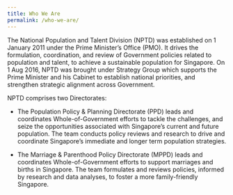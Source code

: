 ```yaml
---
title: Who We Are
permalink: /who-we-are/
---
```


The National Population and Talent Division (NPTD) was established on 1 January 2011 under the Prime Minister’s Office (PMO). It drives the formulation, coordination, and review of Government policies related to population and talent, to achieve a sustainable population for Singapore. On 1 Aug 2016, NPTD was brought under Strategy Group which supports the Prime Minister and his Cabinet to establish national priorities, and strengthen strategic alignment across Government. 

NPTD comprises two Directorates:  
* The Population Policy & Planning Directorate (PPD) leads and coordinates Whole-of-Government efforts to tackle the challenges, and seize the opportunities associated with Singapore’s current and future population. The team conducts policy reviews and research to drive and coordinate Singapore’s immediate and longer term population strategies. 

* The Marriage & Parenthood Policy Directorate (MPPD) leads and coordinates Whole-of-Government efforts to support marriages and births in Singapore. The team formulates and reviews policies, informed by research and data analyses, to foster a more family-friendly Singapore. 


